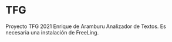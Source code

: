 # TFG
Proyecto TFG 2021 Enrique de Aramburu
Analizador de Textos. Es necesaria una instalación de FreeLing. 

